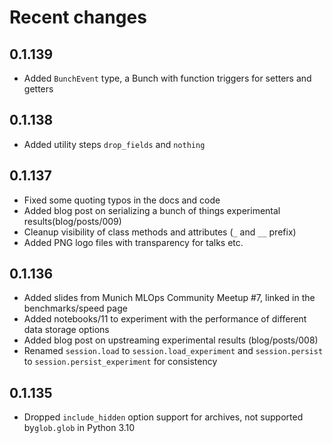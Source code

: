 # Recent changes

## 0.1.139
* Added `BunchEvent` type, a Bunch with function triggers for setters and getters

## 0.1.138
* Added utility steps `drop_fields` and `nothing`

## 0.1.137

* Fixed some quoting typos in the docs and code
* Added blog post on serializing a bunch of things experimental results(blog/posts/009)
* Cleanup visibility of class methods and attributes (`_` and `__` prefix)
* Added PNG logo files with transparency for talks etc.

## 0.1.136

* Added slides from Munich MLOps Community Meetup #7, linked in the benchmarks/speed page
* Added notebooks/11 to experiment with the performance of different data storage options
* Added blog post on upstreaming experimental results (blog/posts/008)
* Renamed `session.load` to `session.load_experiment` and `session.persist` to `session.persist_experiment` for consistency

## 0.1.135

* Dropped `include_hidden` option support for archives, not supported by`glob.glob` in Python 3.10
